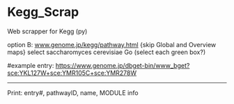 # Kegg_Scrap
Web scrapper for Kegg (py)


option B:
  www.genome.jp/kegg/pathway.html
    {skip Global and Overview maps}
    select saccharomyces cerevisiae
    Go (select each green box?)
    
#example entry: https://www.genome.jp/dbget-bin/www_bget?sce:YKL127W+sce:YMR105C+sce:YMR278W

---------

Print:
  entry#, pathwayID, name, MODULE info

  